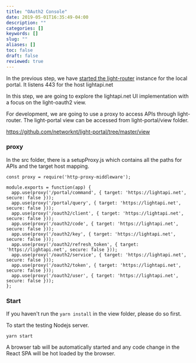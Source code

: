 ```yaml
---
title: "OAuth2 Console"
date: 2019-05-01T16:35:49-04:00
description: ""
categories: []
keywords: []
slug: ""
aliases: []
toc: false
draft: false
reviewed: true
---
```


In the previous step, we have [started the light-router][] instance for the local portal. It listens 443 for the host lightapi.net

In this step, we are going to explore the lightapi.net UI implementation with a focus on the light-oauth2 view.

For development, we are going to use a proxy to access APIs through light-router. The light-portal view can be accessed from light-portal/view folder. 

https://github.com/networknt/light-portal/tree/master/view

### proxy

In the src folder, there is a setupProxy.js which contains all the paths for APIs and the target host mapping. 

```
const proxy = require('http-proxy-middleware');

module.exports = function(app) {
  app.use(proxy('/portal/command', { target: 'https://lightapi.net', secure: false }));
  app.use(proxy('/portal/query', { target: 'https://lightapi.net', secure: false }));
  app.use(proxy('/oauth2/client', { target: 'https://lightapi.net', secure: false }));
  app.use(proxy('/oauth2/code', { target: 'https://lightapi.net', secure: false }));
  app.use(proxy('/oauth2/key', { target: 'https://lightapi.net', secure: false }));
  app.use(proxy('/oauth2/refresh_token', { target: 'https://lightapi.net', secure: false }));
  app.use(proxy('/oauth2/service', { target: 'https://lightapi.net', secure: false }));
  app.use(proxy('/oauth2/token', { target: 'https://lightapi.net', secure: false }));
  app.use(proxy('/oauth2/user', { target: 'https://lightapi.net', secure: false }));
};

```

### Start

If you haven't run the `yarn install` in the view folder, please do so first. 

To start the testing Nodejs server.

```
yarn start
```

A browser tab will be automatically started and any code change in the React SPA will be hot loaded by the browser. 


[started the light-router]: /tutorial/portal/local-router/light-router/
